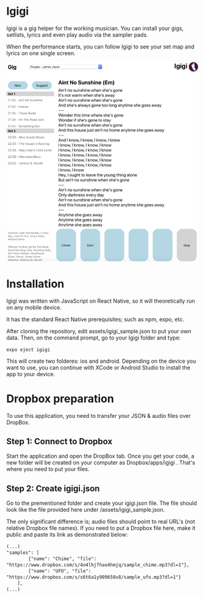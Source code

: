 # Igigi

Igigi is a gig helper for the working musician. You can install your gigs, setlists, lyrics and even play audio via the sampler pads.

When the performance starts, you can follow Igigi to see your set map and lyrics on one single screen.

![Screenshot](screenshot.png?raw=true "Screenshot")

# Installation

Igigi was written with JavaScript on React Native, so it will theoretically run on any mobile device.

It has the standard React Native prerequisites; such as npm, expo, etc.

After cloning the repository, edit assets/igigi_sample.json to put your own data. Then, on the command prompt, go to your Igigi folder and type:

```
expo eject igigi
```

This will create two folderes: ios and android. Depending on the device you want to use, you can continue with XCode or Android Studio to install the app to your device.

# Dropbox preparation

To use this application, you need to transfer your JSON & audio files over DropBox.

## Step 1: Connect to Dropbox

Start the application and open the DropBox tab. Once you get your code, a new folder will be created on your computer as Dropbox/apps/igigi . That's where you need to put your files.

## Step 2: Create igigi.json

Go to the prementioned folder and create your igigi.json file. The file should look like the file provided here under /assets/igigi_sample.json. 

The only significant difference is; audio files should point to real URL's (not relative Dropbox file names). If you need to put a Dropbox file here, make it public and paste its link as demonstrated below:

```
(...)
"samples": [
        {"name": "Chime", "file": "https://www.dropbox.com/s/4o4lhjfhao4hmjq/sample_chime.mp3?dl=1"},
        {"name": "UFO", "file": "https://www.dropbox.com/s/s6t6a1y909658v8/sample_ufo.mp3?dl=1"}
    ],
(...)
```